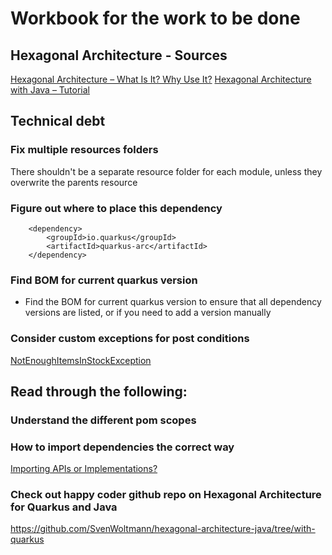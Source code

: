 # Workbook for the work to be done

## Hexagonal Architecture - Sources

[Hexagonal Architecture – What Is It? Why Use It?](https://www.happycoders.eu/software-craftsmanship/hexagonal-architecture/)
[Hexagonal Architecture with Java – Tutorial](https://www.happycoders.eu/software-craftsmanship/hexagonal-architecture-java/)

## Technical debt

### Fix multiple resources folders

There shouldn't be a separate resource folder for each module, unless they overwrite the parents resource

### Figure out where to place this dependency

        <dependency>
            <groupId>io.quarkus</groupId>
            <artifactId>quarkus-arc</artifactId>
        </dependency>

### Find BOM for current quarkus version

- Find the BOM for current quarkus version to ensure that all dependency versions are listed, or if you need to add a
  version manually

### Consider custom exceptions for post conditions

[NotEnoughItemsInStockException](https://www.happycoders.eu/software-craftsmanship/hexagonal-architecture-java/#:~:text=in%20service%20classes.-,NotEnoughItemsInStockException,-The%20increaseQuantityBy(%E2%80%A6))

## Read through the following:

### Understand the different pom scopes

### How to import dependencies the correct way

[Importing APIs or Implementations?](https://www.happycoders.eu/software-craftsmanship/hexagonal-architecture-quarkus/#:~:text=Importing%20APIs%20or%20Implementations%3F)

### Check out happy coder github repo on Hexagonal Architecture for Quarkus and Java

https://github.com/SvenWoltmann/hexagonal-architecture-java/tree/with-quarkus
